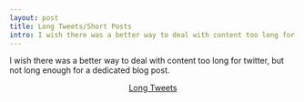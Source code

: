 ```yaml
---
layout: post
title: Long Tweets/Short Posts
intro: I wish there was a better way to deal with content too long for twitter, but not long enough for a dedicated blog post.
---
```


I wish there was a better way to deal with content too long for twitter, but not long enough for a dedicated blog post.


   
<center><a class="twitter-timeline" href="/samclarke/timelines/400406454311464960" data-widget-id="560868341146206208">Long Tweets</a></p>
<script>!function(d,s,id){var js,fjs=d.getElementsByTagName(s)[0],p=/^http:/.test(d.location)?'http':'https';if(!d.getElementById(id)){js=d.createElement(s);js.id=id;js.src=p+"://platform.twitter.com/widgets.js";fjs.parentNode.insertBefore(js,fjs);}}(document,"script","twitter-wjs");</script>